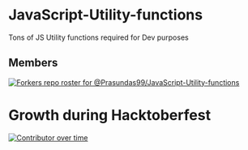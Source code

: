 # JavaScript-Utility-functions
Tons of JS Utility functions required for Dev purposes 

## Members
[![Forkers repo roster for @Prasundas99/JavaScript-Utility-functions](https://reporoster.com/forks/Prasundas99/JavaScript-Utility-functions)](https://github.com/Prasundas99/JavaScript-Utility-functions/network/members)

# Growth during **Hacktoberfest**

[![Contributor over time](https://contributor-overtime-api.apiseven.com/contributors-svg?chart=contributorOverTime&repo=Prasundas99/JavaScript-Utility-functions)](https://www.apiseven.com/en/contributor-graph?chart=contributorOverTime&repo=Prasundas99/JavaScript-Utility-functions)
